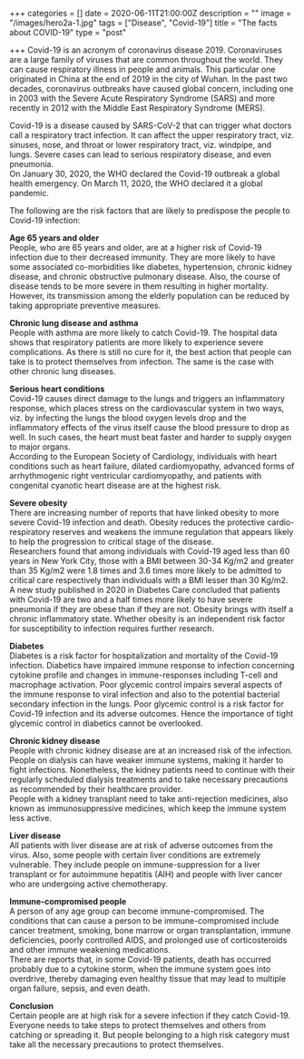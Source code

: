 +++
categories = []
date = 2020-06-11T21:00:00Z
description = ""
image = "/images/hero2a-1.jpg"
tags = ["Disease", "Covid-19"]
title = "The facts about COVID-19"
type = "post"

+++
Covid-19 is an acronym of coronavirus disease 2019. Coronaviruses are a large family of viruses that are common throughout the world. They can cause respiratory illness in people and animals. This particular one originated in China at the end of 2019 in the city of Wuhan. In the past two decades, coronavirus outbreaks have caused global concern, including one in 2003 with the Severe Acute Respiratory Syndrome (SARS) and more recently in 2012 with the Middle East Respiratory Syndrome (MERS).

Covid-19 is a disease caused by SARS-CoV-2 that can trigger what doctors call a respiratory tract infection. It can affect the upper respiratory tract, viz. sinuses, nose, and throat or lower respiratory tract, viz. windpipe, and lungs. Severe cases can lead to serious respiratory disease, and even pneumonia.  
On January 30, 2020, the WHO declared the Covid-19 outbreak a global health emergency. On March 11, 2020, the WHO declared it a global pandemic.

The following are the risk factors that are likely to predispose the people to Covid-19 infection:

  
**Age 65 years and older**  
People, who are 65 years and older, are at a higher risk of Covid-19 infection due to their decreased immunity. They are more likely to have some associated co-morbidities like diabetes, hypertension, chronic kidney disease, and chronic obstructive pulmonary disease. Also, the course of disease tends to be more severe in them resulting in higher mortality. However, its transmission among the elderly population can be reduced by taking appropriate preventive measures.

  
**Chronic lung disease and asthma**  
People with asthma are more likely to catch Covid-19. The hospital data shows that respiratory patients are more likely to experience severe complications. As there is still no cure for it, the best action that people can take is to protect themselves from infection. The same is the case with other chronic lung diseases.

  
**Serious heart conditions**  
Covid-19 causes direct damage to the lungs and triggers an inflammatory response, which places stress on the cardiovascular system in two ways, viz. by infecting the lungs the blood oxygen levels drop and the inflammatory effects of the virus itself cause the blood pressure to drop as well. In such cases, the heart must beat faster and harder to supply oxygen to major organs.  
According to the European Society of Cardiology, individuals with heart conditions such as heart failure, dilated cardiomyopathy, advanced forms of arrhythmogenic right ventricular cardiomyopathy, and patients with congenital cyanotic heart disease are at the highest risk.

  
**Severe obesity**  
There are increasing number of reports that have linked obesity to more severe Covid-19 infection and death. Obesity reduces the protective cardio-respiratory reserves and weakens the immune regulation that appears likely to help the progression to critical stage of the disease.  
Researchers found that among individuals with Covid-19 aged less than 60 years in New York City, those with a BMI between 30-34 Kg/m2 and greater than 35 Kg/m2 were 1.8 times and 3.6 times more likely to be admitted to critical care respectively than individuals with a BMI lesser than 30 Kg/m2.  
A new study published in 2020 in Diabetes Care concluded that patients with Covid-19 are two and a half times more likely to have severe pneumonia if they are obese than if they are not. Obesity brings with itself a chronic inflammatory state. Whether obesity is an independent risk factor for susceptibility to infection requires further research.

  
**Diabetes**  
Diabetes is a risk factor for hospitalization and mortality of the Covid-19 infection. Diabetics have impaired immune response to infection concerning cytokine profile and changes in immune-responses including T-cell and macrophage activation. Poor glycemic control impairs several aspects of the immune response to viral infection and also to the potential bacterial secondary infection in the lungs. Poor glycemic control is a risk factor for Covid-19 infection and its adverse outcomes. Hence the importance of tight glycemic control in diabetics cannot be overlooked.

  
**Chronic kidney disease**  
People with chronic kidney disease are at an increased risk of the infection. People on dialysis can have weaker immune systems, making it harder to fight infections. Nonetheless, the kidney patients need to continue with their regularly scheduled dialysis treatments and to take necessary precautions as recommended by their healthcare provider.  
People with a kidney transplant need to take anti-rejection medicines, also known as immunosuppressive medicines, which keep the immune system less active.

  
**Liver disease**  
All patients with liver disease are at risk of adverse outcomes from the virus. Also, some people with certain liver conditions are extremely vulnerable. They include people on immune-suppression for a liver transplant or for autoimmune hepatitis (AIH) and people with liver cancer who are undergoing active chemotherapy.

  
**Immune-compromised people**  
A person of any age group can become immune-compromised. The conditions that can cause a person to be immune-compromised include cancer treatment, smoking, bone marrow or organ transplantation, immune deficiencies, poorly controlled AIDS, and prolonged use of corticosteroids and other immune weakening medications.  
There are reports that, in some Covid-19 patients, death has occurred probably due to a cytokine storm, when the immune system goes into overdrive, thereby damaging even healthy tissue that may lead to multiple organ failure, sepsis, and even death.

  
**Conclusion**  
Certain people are at high risk for a severe infection if they catch Covid-19. Everyone needs to take steps to protect themselves and others from catching or spreading it. But people belonging to a high risk category must take all the necessary precautions to protect themselves.